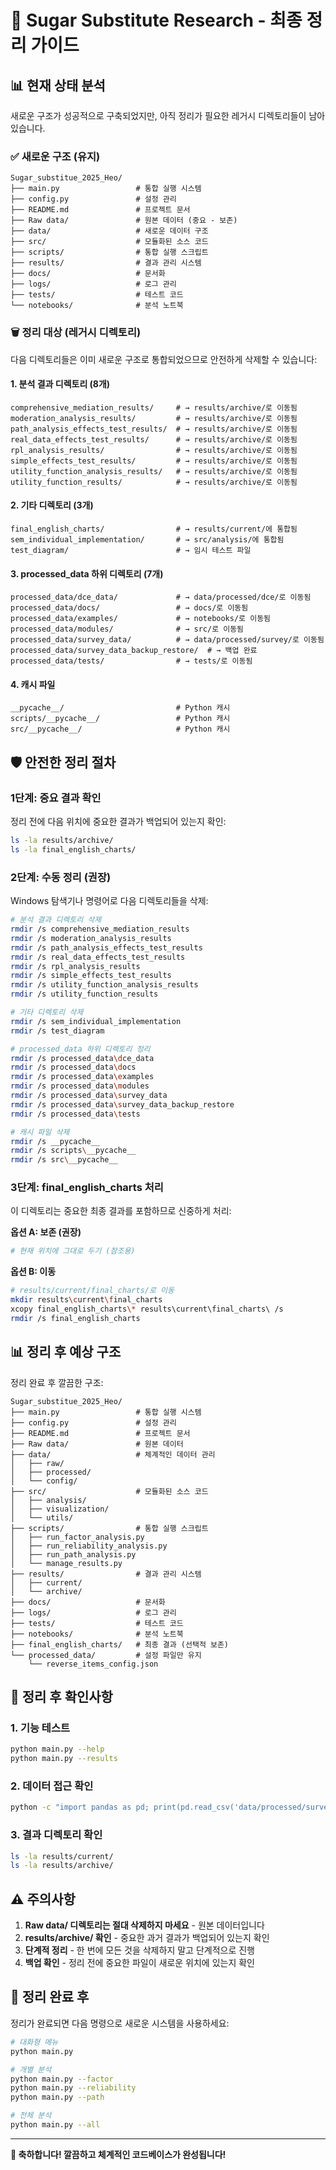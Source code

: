 # 🧹 Sugar Substitute Research - 최종 정리 가이드

## 📊 현재 상태 분석

새로운 구조가 성공적으로 구축되었지만, 아직 정리가 필요한 레거시 디렉토리들이 남아있습니다.

### ✅ 새로운 구조 (유지)
```
Sugar_substitue_2025_Heo/
├── main.py                 # 통합 실행 시스템
├── config.py               # 설정 관리  
├── README.md               # 프로젝트 문서
├── Raw data/               # 원본 데이터 (중요 - 보존)
├── data/                   # 새로운 데이터 구조
├── src/                    # 모듈화된 소스 코드
├── scripts/                # 통합 실행 스크립트
├── results/                # 결과 관리 시스템
├── docs/                   # 문서화
├── logs/                   # 로그 관리
├── tests/                  # 테스트 코드
└── notebooks/              # 분석 노트북
```

### 🗑️ 정리 대상 (레거시 디렉토리)

다음 디렉토리들은 이미 새로운 구조로 통합되었으므로 안전하게 삭제할 수 있습니다:

#### 1. 분석 결과 디렉토리 (8개)
```
comprehensive_mediation_results/     # → results/archive/로 이동됨
moderation_analysis_results/         # → results/archive/로 이동됨  
path_analysis_effects_test_results/  # → results/archive/로 이동됨
real_data_effects_test_results/      # → results/archive/로 이동됨
rpl_analysis_results/                # → results/archive/로 이동됨
simple_effects_test_results/         # → results/archive/로 이동됨
utility_function_analysis_results/   # → results/archive/로 이동됨
utility_function_results/            # → results/archive/로 이동됨
```

#### 2. 기타 디렉토리 (3개)
```
final_english_charts/                # → results/current/에 통합됨
sem_individual_implementation/       # → src/analysis/에 통합됨
test_diagram/                        # → 임시 테스트 파일
```

#### 3. processed_data 하위 디렉토리 (7개)
```
processed_data/dce_data/             # → data/processed/dce/로 이동됨
processed_data/docs/                 # → docs/로 이동됨
processed_data/examples/             # → notebooks/로 이동됨
processed_data/modules/              # → src/로 이동됨
processed_data/survey_data/          # → data/processed/survey/로 이동됨
processed_data/survey_data_backup_restore/  # → 백업 완료
processed_data/tests/                # → tests/로 이동됨
```

#### 4. 캐시 파일
```
__pycache__/                         # Python 캐시
scripts/__pycache__/                 # Python 캐시
src/__pycache__/                     # Python 캐시
```

## 🛡️ 안전한 정리 절차

### 1단계: 중요 결과 확인
정리 전에 다음 위치에 중요한 결과가 백업되어 있는지 확인:
```bash
ls -la results/archive/
ls -la final_english_charts/
```

### 2단계: 수동 정리 (권장)
Windows 탐색기나 명령어로 다음 디렉토리들을 삭제:

```bash
# 분석 결과 디렉토리 삭제
rmdir /s comprehensive_mediation_results
rmdir /s moderation_analysis_results  
rmdir /s path_analysis_effects_test_results
rmdir /s real_data_effects_test_results
rmdir /s rpl_analysis_results
rmdir /s simple_effects_test_results
rmdir /s utility_function_analysis_results
rmdir /s utility_function_results

# 기타 디렉토리 삭제
rmdir /s sem_individual_implementation
rmdir /s test_diagram

# processed_data 하위 디렉토리 정리
rmdir /s processed_data\dce_data
rmdir /s processed_data\docs
rmdir /s processed_data\examples
rmdir /s processed_data\modules
rmdir /s processed_data\survey_data
rmdir /s processed_data\survey_data_backup_restore
rmdir /s processed_data\tests

# 캐시 파일 삭제
rmdir /s __pycache__
rmdir /s scripts\__pycache__
rmdir /s src\__pycache__
```

### 3단계: final_english_charts 처리
이 디렉토리는 중요한 최종 결과를 포함하므로 신중하게 처리:

**옵션 A: 보존 (권장)**
```bash
# 현재 위치에 그대로 두기 (참조용)
```

**옵션 B: 이동**
```bash
# results/current/final_charts/로 이동
mkdir results\current\final_charts
xcopy final_english_charts\* results\current\final_charts\ /s
rmdir /s final_english_charts
```

## 📊 정리 후 예상 구조

정리 완료 후 깔끔한 구조:
```
Sugar_substitue_2025_Heo/
├── main.py                 # 통합 실행 시스템
├── config.py               # 설정 관리
├── README.md               # 프로젝트 문서
├── Raw data/               # 원본 데이터
├── data/                   # 체계적인 데이터 관리
│   ├── raw/
│   ├── processed/
│   └── config/
├── src/                    # 모듈화된 소스 코드
│   ├── analysis/
│   ├── visualization/
│   └── utils/
├── scripts/                # 통합 실행 스크립트
│   ├── run_factor_analysis.py
│   ├── run_reliability_analysis.py
│   ├── run_path_analysis.py
│   └── manage_results.py
├── results/                # 결과 관리 시스템
│   ├── current/
│   └── archive/
├── docs/                   # 문서화
├── logs/                   # 로그 관리
├── tests/                  # 테스트 코드
├── notebooks/              # 분석 노트북
├── final_english_charts/   # 최종 결과 (선택적 보존)
└── processed_data/         # 설정 파일만 유지
    └── reverse_items_config.json
```

## 🎯 정리 후 확인사항

### 1. 기능 테스트
```bash
python main.py --help
python main.py --results
```

### 2. 데이터 접근 확인
```bash
python -c "import pandas as pd; print(pd.read_csv('data/processed/survey/health_concern.csv').shape)"
```

### 3. 결과 디렉토리 확인
```bash
ls -la results/current/
ls -la results/archive/
```

## ⚠️ 주의사항

1. **Raw data/ 디렉토리는 절대 삭제하지 마세요** - 원본 데이터입니다
2. **results/archive/ 확인** - 중요한 과거 결과가 백업되어 있는지 확인
3. **단계적 정리** - 한 번에 모든 것을 삭제하지 말고 단계적으로 진행
4. **백업 확인** - 정리 전에 중요한 파일이 새로운 위치에 있는지 확인

## 🚀 정리 완료 후

정리가 완료되면 다음 명령으로 새로운 시스템을 사용하세요:

```bash
# 대화형 메뉴
python main.py

# 개별 분석
python main.py --factor
python main.py --reliability
python main.py --path

# 전체 분석
python main.py --all
```

---

**🎉 축하합니다! 깔끔하고 체계적인 코드베이스가 완성됩니다!**
